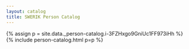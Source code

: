 ```yaml
---
layout: catalog
title: SWERIK Person Catalog
---
```

{% assign p = site.data._person-catalog.i-3FZHxgo9GniUc1FF973iHh %}
{% include person-catalog.html p=p %}

